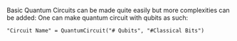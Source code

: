 Basic Quantum Circuits can be made quite easily but more complexities can be added:
One can make quantum circuit with qubits as such:
```
"Circuit Name" = QuantumCircuit("# Qubits", "#Classical Bits")
```
